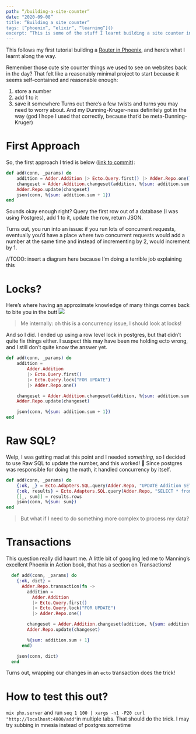 ```yaml
---
path: “/building-a-site-counter“
date: "2020-09-08”
title: “Building a site counter”
tags: [”phoenix”, “elixir”, “learning”]()
excerpt: “This is some of the stuff I learnt building a site counter in Phoenix”
---
```


This follows my first tutorial building a [Router in Phoenix][2], and here’s what I learnt along the way.

Remember those cute site counter things we used to see on websites back in the day? That felt like a reasonably minimal project to start because it seems self-contained and reasonable enough:
1. store a number
2. add 1 to it
3. save it somewhere
Turns out there’s a few twists and turns you may need to worry about. And my Dunning-Kruger-ness definitely got in the way (god I hope I used that correctly, because that’d be meta-Dunning-Kruger)

# First Approach

So, the first approach I tried is below ([link to commit][3]):  

```elixir
def add(conn, _params) do
	addition = Adder.Addition |> Ecto.Query.first() |> Adder.Repo.one()
	changeset = Adder.Addition.changeset(addition, %{sum: addition.sum + 1})
	Adder.Repo.update(changeset)
	json(conn, %{sum: addition.sum + 1})
end
```
  
Sounds okay enough right? Query the first row out of a database (I was using Postgres), add 1 to it, update the row, return JSON.

Turns out, you run into an issue: if you run lots of concurrent requests, eventually you’d have a place where two concurrent requests would add a number at the same time and instead of incrementing by 2, would increment by 1.

//TODO: insert a diagram here because I’m doing a terrible job explaining this

# Locks?

Here’s where having an approximate knowledge of many things comes back to bite you in the butt
![][image-1]

> Me internally: oh this is a concurrency issue, I should look at locks!

And so I did. I ended up using a row level lock in postgres, but that didn’t quite fix things either. I suspect this may have been me holding ecto wrong, and I still don’t quite know the answer yet.

```elixir
def add(conn, _params) do
	addition =
		Adder.Addition
		|> Ecto.Query.first()
		|> Ecto.Query.lock("FOR UPDATE")
		|> Adder.Repo.one()

	changeset = Adder.Addition.changeset(addition, %{sum: addition.sum + 1})
	Adder.Repo.update(changeset)

	json(conn, %{sum: addition.sum + 1})
end
```

# Raw SQL?

Welp, I was getting mad at this point and I needed _something_, so I decided to use Raw SQL to update the number, and this worked! 🎉 Since postgres was responsible for doing the math, it handled concurrency by itself. 

```elixir
def add(conn, _params) do
	{:ok, _} = Ecto.Adapters.SQL.query(Adder.Repo, "UPDATE Addition SET sum=sum+1")
	{:ok, results} = Ecto.Adapters.SQL.query(Adder.Repo, "SELECT * from Addition")
	[[_, sum]] = results.rows
	json(conn, %{sum: sum})
end
```

> But what if I need to do something more complex to process my data?

# Transactions

This question really did haunt me. A little bit of googling led me to Manning’s excellent Phoenix in Action book, that has a section on Transactions! 

```elixir
  def add(conn, _params) do
    {:ok, dict} =
      Adder.Repo.transaction(fn ->
        addition =
          Adder.Addition
          |> Ecto.Query.first()
          |> Ecto.Query.lock("FOR UPDATE")
          |> Adder.Repo.one()

        changeset = Adder.Addition.changeset(addition, %{sum: addition.sum + 1})
        Adder.Repo.update(changeset)

        %{sum: addition.sum + 1}
      end)

    json(conn, dict)
  end
```

Turns out, wrapping our changes in an `ecto` transaction does the trick!

# How to test this out?
  
`mix phx.server` and run  `seq 1 100 | xargs -n1 -P20 curl "http://localhost:4000/add"`in multiple tabs. That should do the trick. I may try subbing in mnesia instead of postgres sometime

[2]:	/routing-in-phoenix
[3]:	https://github.com/codeOfRobin/try-phoenix-database-rollover/commit/fd50d5b2158021da65e4c115d777b2917bf9e31a#diff-a377387ada6665e4e5bbf23d0272f46c

[image-1]:	http://slackwise.net/files/images/Adventure%20Time/Adventure%20Time%20-%20I%20have%20approximate%20knowledge%20of%20many%20things.gif